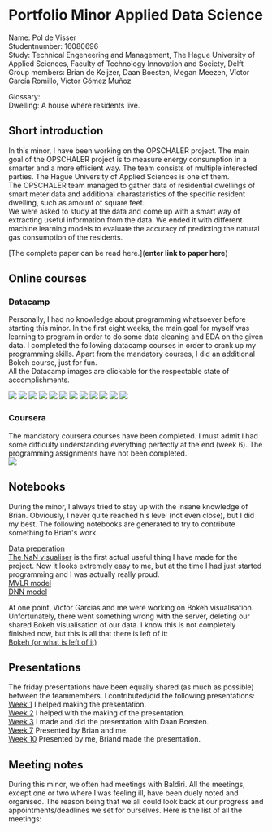 # Portfolio Minor Applied Data Science  
  
Name: Pol de Visser  
Studentnumber: 16080696  
Study: Technical Engeneering and Management, The Hague University of Applied Sciences, Faculty of Technology Innovation and Society, Delft   
Group members: Brian de Keijzer, Daan Boesten, Megan Meezen, Víctor García Romillo, Víctor Gómez Muñoz
  
Glossary:  
Dwelling: A house where residents live.  


## Short introduction
In this minor, I have been working on the OPSCHALER project. The main goal of the OPSCHALER project is to measure energy consumption in a smarter and a more efficient way. The team consists of multiple interested parties. The Hague University of Applied Sciences is one of them.  
The OPSCHALER team managed to gather data of residential dwellings of smart meter data and additional charastaristics of the specific resident dwelling, such as amount of square feet.  
We were asked to study at the data and come up with a smart way of extracting useful information from the data. We ended it with different machine learning models to evaluate the accuracy of predicting the natural gas consumption of the residents.  
   
[The complete paper can be read here.](**enter link to paper here**)
  


## Online courses
### Datacamp
Personally, I had no knowledge about programming whatsoever before starting this minor. In the first eight weeks, the main goal for myself was learning to program in order to do some data cleaning and EDA on the given data. I completed the following datacamp courses in order to crank up my programming skills. Apart from the mandatory courses, I did an additional Bokeh course, just for fun.  
All the Datacamp images are clickable for the respectable state of accomplishments.

<img src="https://github.com/deKeijzer/KB-74-OPSCHALER/blob/master/Personal_folders/Pol/Portfolio/Images/datacamp/images/overview.jpg?raw=true">  
<a href="https://github.com/deKeijzer/KB-74-OPSCHALER/blob/master/Personal_folders/Pol/Portfolio/Images/datacamp/accomplishments/introduction_python.pdf"><img src="https://github.com/deKeijzer/KB-74-OPSCHALER/blob/master/Personal_folders/Pol/Portfolio/Images/datacamp/images/introduction_to_python.jpg?raw=true" /></a>
<a href="https://github.com/deKeijzer/KB-74-OPSCHALER/blob/master/Personal_folders/Pol/Portfolio/Images/datacamp/accomplishments/intermediate_python.pdf"><img src="https://github.com/deKeijzer/KB-74-OPSCHALER/blob/master/Personal_folders/Pol/Portfolio/Images/datacamp/images/intermediate_python.jpg?raw=true" /></a>
<a href="https://github.com/deKeijzer/KB-74-OPSCHALER/blob/master/Personal_folders/Pol/Portfolio/Images/datacamp/accomplishments/into_datavis.pdf"><img src="https://github.com/deKeijzer/KB-74-OPSCHALER/blob/master/Personal_folders/Pol/Portfolio/Images/datacamp/images/intro_datavis.jpg?raw=true" /></a>
<a href="https://github.com/deKeijzer/KB-74-OPSCHALER/blob/master/Personal_folders/Pol/Portfolio/Images/datacamp/accomplishments/importing_data1.pdf"><img src="https://github.com/deKeijzer/KB-74-OPSCHALER/blob/master/Personal_folders/Pol/Portfolio/Images/datacamp/images/importing_data1.jpg?raw=true" /></a>
<a href="https://github.com/deKeijzer/KB-74-OPSCHALER/blob/master/Personal_folders/Pol/Portfolio/Images/datacamp/accomplishments/cleaning_data.pdf"><img src="https://github.com/deKeijzer/KB-74-OPSCHALER/blob/master/Personal_folders/Pol/Portfolio/Images/datacamp/images/cleaning_data_python.jpg?raw=true" /></a>
<a href="https://github.com/deKeijzer/KB-74-OPSCHALER/blob/master/Personal_folders/Pol/Portfolio/Images/datacamp/accomplishments/pandas_foundations.pdf"><img src="https://github.com/deKeijzer/KB-74-OPSCHALER/blob/master/Personal_folders/Pol/Portfolio/Images/datacamp/images/pandas_foundations.jpg?raw=true" /></a>
<a href="https://github.com/deKeijzer/KB-74-OPSCHALER/blob/master/Personal_folders/Pol/Portfolio/Images/datacamp/accomplishments/python_toolbox1.pdf"><img src="https://github.com/deKeijzer/KB-74-OPSCHALER/blob/master/Personal_folders/Pol/Portfolio/Images/datacamp/images/python_toolbox1.jpg?raw=true" /></a>
<a href="https://github.com/deKeijzer/KB-74-OPSCHALER/blob/master/Personal_folders/Pol/Portfolio/Images/datacamp/accomplishments/python_toolbox2.pdf"><img src="https://github.com/deKeijzer/KB-74-OPSCHALER/blob/master/Personal_folders/Pol/Portfolio/Images/datacamp/images/python_toolbox2.jpg?raw=true" /></a>
<a href="https://github.com/deKeijzer/KB-74-OPSCHALER/blob/master/Personal_folders/Pol/Portfolio/Images/datacamp/accomplishments/statistical_thinking.pdf"><img src="https://github.com/deKeijzer/KB-74-OPSCHALER/blob/master/Personal_folders/Pol/Portfolio/Images/datacamp/images/statistical_thinking.jpg?raw=true" /></a>
<a href="https://github.com/deKeijzer/KB-74-OPSCHALER/blob/master/Personal_folders/Pol/Portfolio/Images/datacamp/accomplishments/scikit.pdf"><img src="https://github.com/deKeijzer/KB-74-OPSCHALER/blob/master/Personal_folders/Pol/Portfolio/Images/datacamp/images/scikit.jpg?raw=true" /></a>
<a href="https://github.com/deKeijzer/KB-74-OPSCHALER/blob/master/Personal_folders/Pol/Portfolio/Images/datacamp/accomplishments/interactive_bokeh.pdf"><img src="https://github.com/deKeijzer/KB-74-OPSCHALER/blob/master/Personal_folders/Pol/Portfolio/Images/datacamp/images/interactive_bokeh.jpg?raw=true" /></a>  
  
### Coursera   
The mandatory coursera courses have been completed. I must admit I had some difficulty understanding everything perfectly at the end (week 6). The programming assignments have not been completed.   
<img src="https://github.com/deKeijzer/KB-74-OPSCHALER/blob/master/Personal_folders/Pol/Portfolio/Images/coursera.jpg?raw=true" />

   
## Notebooks
During the minor, I always tried to stay up with the insane knowledge of Brian. Obviously, I never quite reached his level (not even close), but I did my best. The following notebooks are generated to try to contribute something to Brian's work.  


[Data preperation](https://github.com/deKeijzer/KB-74-OPSCHALER/blob/master/Personal_folders/Pol/Old_files/Data_Prep_Pol.ipynb)  
[The NaN visualiser](https://github.com/deKeijzer/KB-74-OPSCHALER/blob/master/Personal_folders/Pol/Old_files/Sensor_data_NaN_vis_if_in_rows.ipynb) is the first actual useful thing I have made for the project. Now it looks extremely easy to me, but at the time I had just started programming and I was actually really proud.  
[MVLR model](https://github.com/deKeijzer/KB-74-OPSCHALER/blob/master/Personal_folders/Pol/LR_MVR.ipynb)  
[DNN model](https://github.com/deKeijzer/KB-74-OPSCHALER/blob/master/Personal_folders/Pol/DNN.ipynb)  
  
At one point, Victor Garcias and me were working on Bokeh visualisation. Unfortunately, there went something wrong with the server, deleting our shared Bokeh visualisation of our data. I know this is not completely finished now, but this is all that there is left of it:  
[Bokeh (or what is left of it)](https://github.com/deKeijzer/KB-74-OPSCHALER/blob/master/Personal_folders/Pol/Old_files/Bokeh_graphs.ipynb)  
## Presentations
The friday presentations have been equally shared (as much as possible) between the teammembers. I contributed/did the following presentations:  
[Week 1](https://github.com/deKeijzer/KB-74-OPSCHALER/blob/master/appendix/friday%20presentations/7-9-2018.pptx) I helped making the presentation.  
[Week 2](https://github.com/deKeijzer/KB-74-OPSCHALER/blob/master/appendix/friday%20presentations/14-9-2018.pptx) I helped with the making of the presentation.  
[Week 3](https://github.com/deKeijzer/KB-74-OPSCHALER/blob/master/appendix/friday%20presentations/21-09-2018.pptx) I made and did the presentation with Daan Boesten.  
[Week 7](https://github.com/deKeijzer/KB-74-OPSCHALER/blob/master/appendix/friday%20presentations/17-10-2018.pptx) Presented by Brian and me.  
[Week 10](https://github.com/deKeijzer/KB-74-OPSCHALER/blob/master/appendix/friday%20presentations/9-11-2018.pptx) Presented by me, Briand made the presentation. 

## Meeting notes
During this minor, we often had meetings with Baldiri. All the meetings, except one or two where I was feeling ill, have been duely noted and organised. The reason being that we all could look back at our progress and appointments/deadlines we set for ourselves. Here is the list of all the meetings:  



